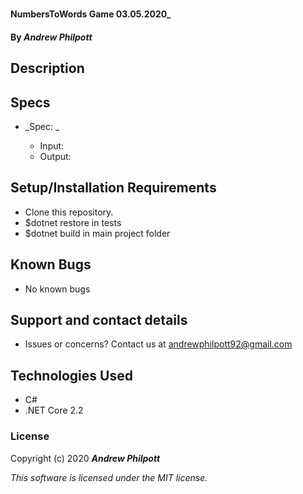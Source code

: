 #

#### NumbersToWords Game 03.05.2020\_

#### By _**Andrew Philpott**_

## Description

## Specs

- _Spec: _

  - Input:
  - Output:

## Setup/Installation Requirements

- Clone this repository.
- \$dotnet restore in tests
- \$dotnet build in main project folder

## Known Bugs

- No known bugs

## Support and contact details

- Issues or concerns? Contact us at andrewphilpott92@gmail.com

## Technologies Used

- C#
- .NET Core 2.2

### License

Copyright (c) 2020 **_Andrew Philpott_**

_This software is licensed under the MIT license._
